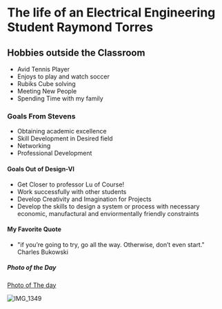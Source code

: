 # The life of an Electrical Engineering Student Raymond Torres
## Hobbies outside the Classroom
- Avid Tennis Player
- Enjoys to play and watch soccer
- Rubiks Cube solving
- Meeting New People
- Spending Time with my family
### Goals From Stevens
- Obtaining academic excellence
- Skill Development in Desired field
- Networking
- Professional Development
#### Goals Out of Design-VI
- Get Closer to professor Lu of Course!
- Work successfully with other students
- Develop Creativity and Imagination for Projects
- Develop the skills to design a system or process with necessary economic, manufactural and enviormentally friendly constraints
#### My Favorite Quote
- "if you’re going to try, go all the way. Otherwise, don’t even start." Charles Bukowski
##### Photo of the Day
[Photo of The day](https://www.nationalgeographic.com/photo-of-the-day/media-spotlight/taxi-halloween-costume-man)

![IMG_1349](https://github.com/rtorres918/Design-VI/assets/117099680/67485696-4f1d-49e1-aabc-7e1cefb37dc3)



